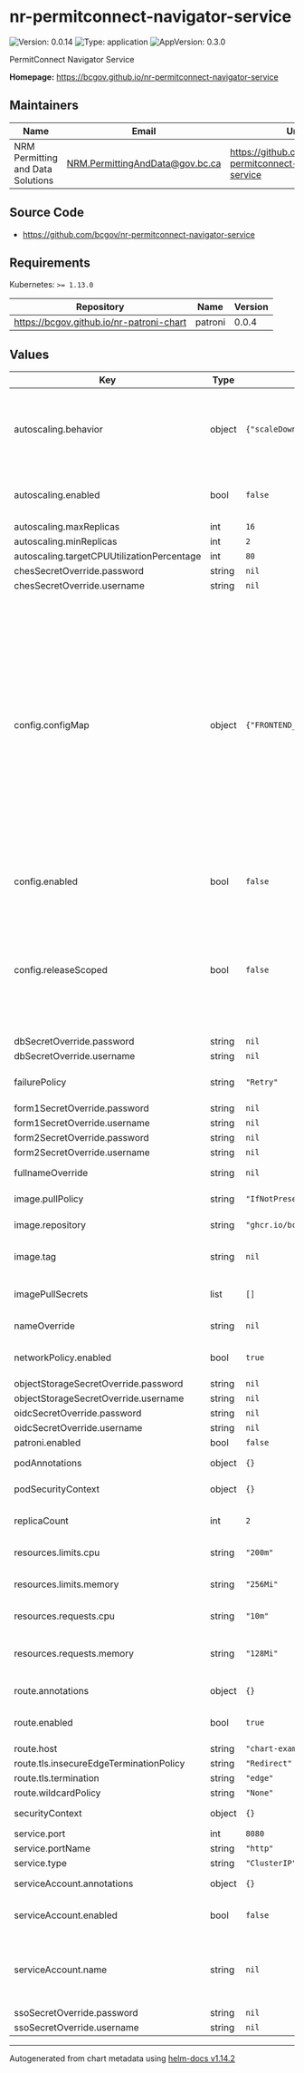 # nr-permitconnect-navigator-service

![Version: 0.0.14](https://img.shields.io/badge/Version-0.0.14-informational?style=flat-square) ![Type: application](https://img.shields.io/badge/Type-application-informational?style=flat-square) ![AppVersion: 0.3.0](https://img.shields.io/badge/AppVersion-0.3.0-informational?style=flat-square)

PermitConnect Navigator Service

**Homepage:** <https://bcgov.github.io/nr-permitconnect-navigator-service>

## Maintainers

| Name | Email | Url |
| ---- | ------ | --- |
| NRM Permitting and Data Solutions | <NRM.PermittingAndData@gov.bc.ca> | <https://github.com/bcgov/nr-permitconnect-navigator-service> |

## Source Code

* <https://github.com/bcgov/nr-permitconnect-navigator-service>

## Requirements

Kubernetes: `>= 1.13.0`

| Repository | Name | Version |
|------------|------|---------|
| https://bcgov.github.io/nr-patroni-chart | patroni | 0.0.4 |

## Values

| Key | Type | Default | Description |
|-----|------|---------|-------------|
| autoscaling.behavior | object | `{"scaleDown":{"policies":[{"periodSeconds":120,"type":"Pods","value":1}],"selectPolicy":"Max","stabilizationWindowSeconds":120},"scaleUp":{"policies":[{"periodSeconds":30,"type":"Pods","value":2}],"selectPolicy":"Max","stabilizationWindowSeconds":0}}` | Behavior configures the scaling behavior of the target in both Up and Down directions (scaleUp and scaleDown fields respectively). |
| autoscaling.enabled | bool | `false` | Specifies whether the Horizontal Pod Autoscaler should be created |
| autoscaling.maxReplicas | int | `16` |  |
| autoscaling.minReplicas | int | `2` |  |
| autoscaling.targetCPUUtilizationPercentage | int | `80` |  |
| chesSecretOverride.password | string | `nil` |  |
| chesSecretOverride.username | string | `nil` |  |
| config.configMap | object | `{"FRONTEND_APIPATH":"api/v1","FRONTEND_CHES_ROADMAP_BCC":null,"FRONTEND_CHES_SUBMISSION_CC":null,"FRONTEND_COMS_APIPATH":null,"FRONTEND_COMS_BUCKETID":null,"FRONTEND_GEOCODER_APIPATH":null,"FRONTEND_OIDC_AUTHORITY":null,"FRONTEND_OIDC_CLIENTID":null,"FRONTEND_OPENSTREETMAP_APIPATH":null,"FRONTEND_ORGBOOK_APIPATH":null,"OBJECTSTORAGE_BUCKET":null,"OBJECTSTORAGE_ENDPOINT":null,"OBJECTSTORAGE_KEY":null,"SERVER_APIPATH":"/api/v1","SERVER_BODYLIMIT":"30mb","SERVER_CHEFS_APIPATH":null,"SERVER_CHES_APIPATH":null,"SERVER_CHES_TOKENURL":null,"SERVER_DB_HOST":null,"SERVER_DB_POOL_MAX":"10","SERVER_DB_POOL_MIN":"2","SERVER_DB_PORT":"5432","SERVER_ENV":null,"SERVER_LOGLEVEL":"http","SERVER_OIDC_AUTHORITY":null,"SERVER_OIDC_IDENTITYKEY":null,"SERVER_OIDC_PUBLICKEY":null,"SERVER_PORT":"8080","SERVER_SSO_APIPATH":null,"SERVER_SSO_INTEGRATION":null,"SERVER_SSO_TOKENURL":null}` | These values will be wholesale added to the configmap as is; refer to the pcns documentation for what each of these values mean and whether you need them defined. Ensure that all values are represented explicitly as strings, as non-string values will not translate over as expected into container environment variables. For configuration keys named `*_ENABLED`, either leave them commented/undefined, or set them to string value "true". |
| config.enabled | bool | `false` | Set to true if you want to let Helm manage and overwrite your configmaps. |
| config.releaseScoped | bool | `false` | This should be set to true if and only if you require configmaps and secrets to be release scoped. In the event you want all instances in the same namespace to share a similar configuration, this should be set to false |
| dbSecretOverride.password | string | `nil` |  |
| dbSecretOverride.username | string | `nil` |  |
| failurePolicy | string | `"Retry"` | DeploymentConfig pre-hook failure behavior |
| form1SecretOverride.password | string | `nil` |  |
| form1SecretOverride.username | string | `nil` |  |
| form2SecretOverride.password | string | `nil` |  |
| form2SecretOverride.username | string | `nil` |  |
| fullnameOverride | string | `nil` | String to fully override fullname |
| image.pullPolicy | string | `"IfNotPresent"` | Default image pull policy |
| image.repository | string | `"ghcr.io/bcgov"` | Default image repository |
| image.tag | string | `nil` | Overrides the image tag whose default is the chart appVersion. |
| imagePullSecrets | list | `[]` | Specify docker-registry secret names as an array |
| nameOverride | string | `nil` | String to partially override fullname |
| networkPolicy.enabled | bool | `true` | Specifies whether a network policy should be created |
| objectStorageSecretOverride.password | string | `nil` |  |
| objectStorageSecretOverride.username | string | `nil` |  |
| oidcSecretOverride.password | string | `nil` |  |
| oidcSecretOverride.username | string | `nil` |  |
| patroni.enabled | bool | `false` |  |
| podAnnotations | object | `{}` | Annotations for app pods |
| podSecurityContext | object | `{}` | Privilege and access control settings |
| replicaCount | int | `2` | Number of pod replicas running in the deployment |
| resources.limits.cpu | string | `"200m"` | Limit Peak CPU (in millicores ex. 1000m) |
| resources.limits.memory | string | `"256Mi"` | Limit Peak Memory (in gigabytes Gi or megabytes Mi ex. 2Gi) |
| resources.requests.cpu | string | `"10m"` | Requested CPU (in millicores ex. 500m) |
| resources.requests.memory | string | `"128Mi"` | Requested Memory (in gigabytes Gi or megabytes Mi ex. 500Mi) |
| route.annotations | object | `{}` | Annotations to add to the route |
| route.enabled | bool | `true` | Specifies whether a route should be created |
| route.host | string | `"chart-example.local"` |  |
| route.tls.insecureEdgeTerminationPolicy | string | `"Redirect"` |  |
| route.tls.termination | string | `"edge"` |  |
| route.wildcardPolicy | string | `"None"` |  |
| securityContext | object | `{}` | Privilege and access control settings |
| service.port | int | `8080` | Service port |
| service.portName | string | `"http"` | Service port name |
| service.type | string | `"ClusterIP"` | Service type |
| serviceAccount.annotations | object | `{}` | Annotations to add to the service account |
| serviceAccount.enabled | bool | `false` | Specifies whether a service account should be created |
| serviceAccount.name | string | `nil` | The name of the service account to use. If not set and create is true, a name is generated using the fullname template |
| ssoSecretOverride.password | string | `nil` |  |
| ssoSecretOverride.username | string | `nil` |  |

----------------------------------------------
Autogenerated from chart metadata using [helm-docs v1.14.2](https://github.com/norwoodj/helm-docs/releases/v1.14.2)
